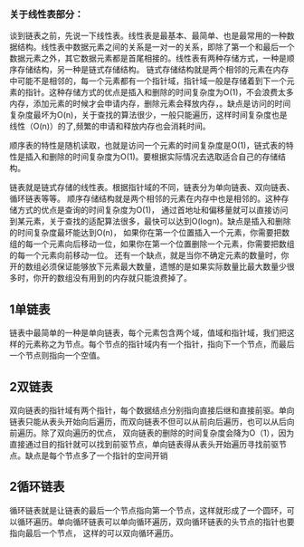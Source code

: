 ### 关于线性表部分：
谈到链表之前，先说一下线性表。线性表是最基本、最简单、也是最常用的一种数据结构。线性表中数据元素之间的关系是一对一的关系，即除了第一个和最后一个数据元素之外，其它数据元素都是首尾相接的。线性表有两种存储方式，一种是顺序存储结构，另一种是链式存储结构。
链式存储结构就是两个相邻的元素在内存中可能不是相邻的，每一个元素都有一个指针域，指针域一般是存储着到下一个元素的指针。这种存储方式的优点是插入和删除的时间复杂度为O(1)，不会浪费太多内存，添加元素的时候才会申请内存，删除元素会释放内存，。缺点是访问的时间复杂度最坏为O(n)，关于查找的算法很少，一般只能遍历，这样时间复杂度也是线性（O(n)）的了,频繁的申请和释放内存也会消耗时间。

顺序表的特性是随机读取，也就是访问一个元素的时间复杂度是O(1)，链式表的特性是插入和删除的时间复杂度为O(1)。要根据实际情况去选取适合自己的存储结构。

链表就是链式存储的线性表。根据指针域的不同，链表分为单向链表、双向链表、循环链表等等。
顺序存储结构就是两个相邻的元素在内存中也是相邻的。这种存储方式的优点是查询的时间复杂度为O(1)，
通过首地址和偏移量就可以直接访问到某元素，关于查找的适配算法很多，最快可以达到O(logn)。缺点是插入和删除的时间复杂度最坏能达到O(n)，
如果你在第一个位置插入一个元素，你需要把数组的每一个元素向后移动一位，如果你在第一个位置删除一个元素，你需要把数组的每一个元素向前移动一位。
还有一个缺点，就是当你不确定元素的数量时，你开的数组必须保证能够放下元素最大数量，遗憾的是如果实际数量比最大数量少很多时，你开的数组没有用到的内存就只能浪费掉了。

## 1单链表
链表中最简单的一种是单向链表，每个元素包含两个域，值域和指针域，我们把这样的元素称之为节点。每个节点的指针域内有一个指针，指向下一个节点，而最后一个节点则指向一个空值。

## 2双链表
双向链表的指针域有两个指针，每个数据结点分别指向直接后继和直接前驱。单向链表只能从表头开始向后遍历，而双向链表不但可以从前向后遍历，也可以从后向前遍历。除了双向遍历的优点，
双向链表的删除的时间复杂度会降为O（1），因为直接通过目的指针就可以找到前驱节点，单向链表得从表头开始遍历寻找前驱节点。缺点是每个节点多了一个指针的空间开销
## 2循环链表
循环链表就是让链表的最后一个节点指向第一个节点，这样就形成了一个圆环，可以循环遍历。单向循环链表可以单向循环遍历，双向循环链表的头节点的指针也要指向最后一个节点，
这样的可以双向循环遍历。